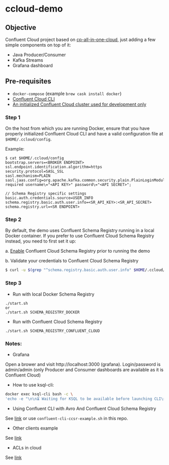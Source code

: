 # ccloud-demo

## Objective

Confluent Cloud project based on [cp-all-in-one-cloud](https://github.com/confluentinc/examples/tree/5.3.x/cp-all-in-one-cloud), just adding a few simple components on top of it:

* Java Producer/Consumer
* Kafka Streams
* Grafana dashboard

## Pre-requisites

* `docker-compose` (example `brew cask install docker`)
* [Confluent Cloud CLI](https://docs.confluent.io/current/cloud-quickstart.html#step-2-install-ccloud-cli)
* [An initialized Confluent Cloud cluster used for development only](https://confluent.cloud)

### Step 1

On the host from which you are running Docker, ensure that you have properly initialized Confluent Cloud CLI and have a valid configuration file at `$HOME/.ccloud/config`.

Example:

```
$ cat $HOME/.ccloud/config
bootstrap.servers=<BROKER ENDPOINT>
ssl.endpoint.identification.algorithm=https
security.protocol=SASL_SSL
sasl.mechanism=PLAIN
sasl.jaas.config=org.apache.kafka.common.security.plain.PlainLoginModule required username\="<API KEY>" password\="<API SECRET>";

// Schema Registry specific settings
basic.auth.credentials.source=USER_INFO
schema.registry.basic.auth.user.info=<SR_API_KEY>:<SR_API_SECRET>
schema.registry.url=<SR ENDPOINT>

```

### Step 2

By default, the demo uses Confluent Schema Registry running in a local Docker container. If you prefer to use Confluent Cloud Schema Registry instead, you need to first set it up:

   a. [Enable](http://docs.confluent.io/current/quickstart/cloud-quickstart.html#step-3-configure-sr-ccloud) Confluent Cloud Schema Registry prior to running the demo

   b. Validate your credentials to Confluent Cloud Schema Registry

   ```bash
   $ curl -u $(grep "^schema.registry.basic.auth.user.info" $HOME/.ccloud/config | cut -d'=' -f2) $(grep "^schema.registry.url" $HOME/.ccloud/config | cut -d'=' -f2)/subjects
   ```

### Step 3

* Run with local Docker Schema Registry

```
./start.sh
or
./start.sh SCHEMA_REGISTRY_DOCKER
```

* Run with Confluent Cloud Schema Registry

```
./start.sh SCHEMA_REGISTRY_CONFLUENT_CLOUD
```


### Notes:

* Grafana

Open a brower and visit http://localhost:3000 (grafana).
Login/password is admin/admin (only Producer and Consumer dashboards are available as it is Confluent Cloud)

* How to use ksql-cli:

```bash
docker exec ksql-cli bash -c \
'echo -e "\n\n⏳ Waiting for KSQL to be available before launching CLI\n"; while [ $(curl -s -o /dev/null -w %{http_code} http://ksql-server:8089/) -eq 000 ] ; do echo -e $(date) "KSQL Server HTTP state: " $(curl -s -o /dev/null -w %{http_code} http:/ksql-server:8089/) " (waiting for 200)" ; sleep 5 ; done; ksql http://ksql-server:8089'
```

* Using Confluent CLI with Avro And Confluent Cloud Schema Registry

See [link](https://github.com/confluentinc/examples/tree/5.3.1-post/clients/cloud/confluent-cli#example-2-avro-and-confluent-cloud-schema-registry) or use `confluent-cli-ccsr-example.sh` in this repo.

* Other clients example

See [link](https://github.com/confluentinc/examples/blob/5.3.1-post/clients/cloud/README.md)

* ACLs in cloud

See [link](https://github.com/confluentinc/examples/blob/5.3.1-post/security/acls/acl.sh)


